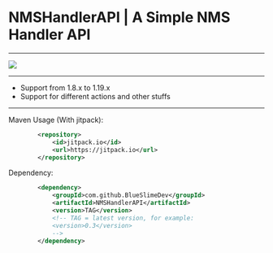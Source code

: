 # NMSHandlerAPI | A Simple NMS Handler API

---

[![](https://jitpack.io/v/BlueSlimeDev/NMSHandlerAPI.svg)](https://jitpack.io/#BlueSlimeDev/NMSHandlerAPI)

---

* Support from 1.8.x to 1.19.x
* Support for different actions and other stuffs

---

Maven Usage (With jitpack):
```XML
        <repository>
            <id>jitpack.io</id>
            <url>https://jitpack.io</url>
        </repository>
```

Dependency:
```XML
        <dependency>
            <groupId>com.github.BlueSlimeDev</groupId>
            <artifactId>NMSHandlerAPI</artifactId>
            <version>TAG</version>
            <!-- TAG = latest version, for example:
            <version>0.3</version>
            -->
        </dependency>
```
